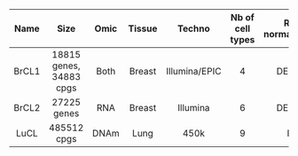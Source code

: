 |   Name   |              Size           |    Omic   | Tissue    |    Techno     |Nb of cell types   |RNA normalization   |
|:--------:|:---------------------------:|:---------:|:---------:|:-------------:|:-----------------:|:------------------:|
| BrCL1    |     18815 genes, 34883 cpgs |   Both    |Breast     |Illumina/EPIC  |             4     |DESEq2              |
|   BrCL2  |     27225 genes             |  RNA      |Breast     |Illumina       |            6      |DESEq2              |
|    LuCL  |     485512 cpgs             |  DNAm     |Lung       |450k           |            9      |NA                  |
